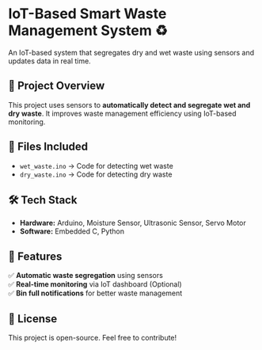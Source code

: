  # IoT-Based Smart Waste Management System ♻️  
 An IoT-based system that segregates dry and wet waste using sensors and updates data in real time.

## 🌟 Project Overview  
This project uses sensors to **automatically detect and segregate wet and dry waste**. It improves waste management efficiency using IoT-based monitoring.  

## 📂 Files Included  
- `wet_waste.ino` → Code for detecting wet waste  
- `dry_waste.ino` → Code for detecting dry waste  

## 🛠️ Tech Stack  
- **Hardware:** Arduino, Moisture Sensor, Ultrasonic Sensor, Servo Motor  
- **Software:** Embedded C, Python  

## 🚀 Features  
✅ **Automatic waste segregation** using sensors  
✅ **Real-time monitoring** via IoT dashboard (Optional)  
✅ **Bin full notifications** for better waste management  

## 📜 License  
This project is open-source. Feel free to contribute!  

